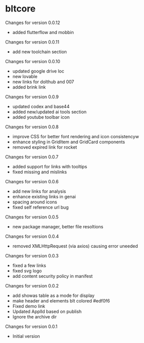 # bltcore

Changes for version 0.0.12
- added flutterflow and mobbin

Changes for version 0.0.11
- add new toolchain section

Changes for version 0.0.10
- updated google drive loc
- new lovable
- new links for dolthub and 007
- added brink link

Changes for version 0.0.9
- updated codex and base44
- added new/updated ai tools section
- added youtube toolbar icon

Changes for version 0.0.8
- improve CSS for better font rendering and icon consistencyw
- enhance styling in GridItem and GridCard components
- removed expired link for rocket

Changes for version 0.0.7
- added support for links with tooltips
- fixed missing and mislinks

Changes for version 0.0.6
- add new links for analysis
- enhance existing links in genai
- spacing around icons
- fixed self reference url bug

Changes for version 0.0.5
- new package manager, better file resoltions

Changes for version 0.0.4
- removed XMLHttpRequest (via axios) causing error uneeded

Changes for version 0.0.3
- fixed a few links
- fixed svg logo
- add content security policy in manifest

Changes for version 0.0.2
- add showas table as a mode for display
- make header and elements blt colored #edf0f6
- Fixed demo link
- Updated ApplId based on publish
- Ignore the archive dir


Changes for version 0.0.1
- Initial version
